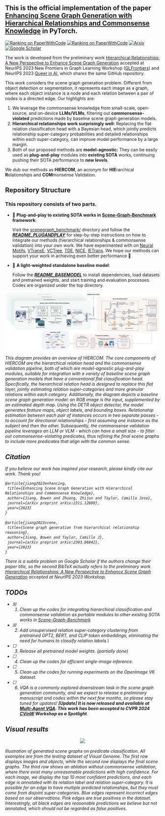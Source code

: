 ## This is the official implementation of the paper [Enhancing Scene Graph Generation with Hierarchical Relationships and Commonsense Knowledge](https://arxiv.org/abs/2311.12889) in PyTorch. 

[![Ranking on PaperWithCode](https://img.shields.io/badge/PaperWithCode-PredCLS_Visual_Genome_Ranking_1-5DD9DB)](https://paperswithcode.com/sota/predicate-classification-on-visual-genome)
[![Ranking on PaperWithCode](https://img.shields.io/badge/PaperWithCode-SGCLS_Visual_Genome_Ranking_1-5DD9DB)](https://paperswithcode.com/sota/scene-graph-classification-on-visual-genome)
[![Arxiv](https://img.shields.io/badge/ArXiv-Full_Paper-B31B1B)](https://arxiv.org/abs/2311.12889)
[![Google Scholar](https://img.shields.io/badge/Google_Scholar-Cite_Our_Paper-4085F4)](https://scholar.googleusercontent.com/scholar.bib?q=info:YqVjr0NJOdkJ:scholar.google.com/&output=citation&scisdr=ClH8C6kREL_MzHQJtOk:AFWwaeYAAAAAZsUPrOm7uaRLtHwVQlhhD44iVZQ&scisig=AFWwaeYAAAAAZsUPrKhfzxmAUv-0ByPP_10kTv0&scisf=4&ct=citation&cd=-1&hl=en)

The work is developed from the preliminary work [Hierarchical Relationships: A New Perspective to Enhance Scene Graph Generation](https://arxiv.org/abs/2303.06842) accepted at NeurIPS 2023 New Frontiers in Graph Learning Workshop ([GLFrontiers](https://glfrontiers.github.io/)) and NeurIPS 2023 [Queer in AI](https://www.queerinai.com/neurips-2023), which shares the same GitHub repository.

This work considers the scene graph generation problem. Different from object detection or segmentation, it represents each image as a graph, where each object instance is a node and each relation between a pair of nodes is a directed edge. Our highlights are:
1. We leverage the commonsense knowledge from small-scale, open-source, and on-device **LLMs/VLMs**, filtering out **commonsense-violated** predictions made by baseline scene graph generation models.
3. **Hierarchical relationships work surprisingly well:** Replacing the flat relation classification head with a Bayesian head, which jointly predicts relationship super-category probabilities and detailed relationships within each super-category, can improve model performance by a large margin.
4. Both of our proposed methods are **model-agnostic:** They can be easily used as **plug-and-play** modules into **existing SOTA** works, continuing pushing their SOTA performance to **new levels**.

We dub our methods as **HIERCOM**, an acronym for **HIE**rarchical **R**elationships and **COM**monsense Validation.

## Repository Structure

### This repository consists of two parts.
- :purple_heart: **Plug-and-play to existing SOTA works in [Scene-Graph-Benchmark](https://github.com/KaihuaTang/Scene-Graph-Benchmark.pytorch) framework**:

   Visit the [scenegraph_benchmark/](scenegraph_benchmark/) directory and follow the ***[README_PLUGANDPLAY](README_PLUGANDPLAY.md)*** for step-by-step instructions on how to integrate our methods (hierarchical relationships & commonsense validation) into your own work. 
We have experimented with on [Neural Motifs](https://arxiv.org/abs/1711.06640), 
[VTransE](https://arxiv.org/abs/1702.08319), 
[VCTree](https://arxiv.org/abs/1812.01880), 
[TDE](https://arxiv.org/pdf/2002.11949.pdf), 
[NICE](https://openaccess.thecvf.com/content/CVPR2022/papers/Li_The_Devil_Is_in_the_Labels_Noisy_Label_Correction_for_CVPR_2022_paper.pdf), 
[IETrans](https://arxiv.org/abs/2203.11654). We hope our methods can support your work in achieving even better performance :raised_hands:

- :blue_heart: **A light-weighted standalone baseline model**:

  Follow the ***[README_BASEMODEL](README_BASEMODEL.md)*** to install dependencies, load datasets and pretrained weights, and start training and evaluation processes. Codes are organized under the top directory.

<p align="center">
<img src=figures/framework.png />
</p>

</p>
<p>
    <em>
This diagram provides an overview of HIERCOM. The core components of HIERCOM are the hierarchical relation head and the commonsense validation pipeline, both of which are model-agnostic plug-and-play modules, suitable for integration with a variety of baseline scene graph generation models that have a conventional flat classification head. Specifically, the hierarchical relation head is designed to replace this flat layer, jointly estimating relation super-categories and more granular relations within each category. Additionally, the diagram depicts a baseline scene graph generation model: an RGB image is the input, supplemented by an estimated depth map. Using the DETR object detector, the model generates feature maps, object labels, and bounding boxes. Relationship estimation between each pair of instances occurs in two separate passes - to account for directional relationships - first assuming one instance as the subject and then the other. Subsequently, the commonsense validation pipeline leverages an LLM or VLM - which can have a small size - to filter out commonsense-violating predicates, thus refining the final scene graphs to include more predicates that align with the common sense.
</p>

## Citation
If you believe our work has inspired your research, please kindly cite our work. Thank you!

    @article{jiang2023enhancing,
     title={Enhancing Scene Graph Generation with Hierarchical Relationships and Commonsense Knowledge},
     author={Jiang, Bowen and Zhuang, Zhijun and Taylor, Camillo Jose},
     journal={arXiv preprint arXiv:2311.12889},
     year={2023}
    }

    @article{jiang2023scene,
     title={Scene graph generation from hierarchical relationship reasoning},
     author={Jiang, Bowen and Taylor, Camillo J},
     journal={arXiv preprint arXiv:2303.06842},
     year={2023}
    }

There is a subtle problem on Google Scholar if the authors change their paper title, so the second BibTeX actually refers to the preliminary work [Hierarchical Relationships: A New Perspective to Enhance Scene Graph Generation](https://arxiv.org/abs/2303.06842) accepted at NeurIPS 2023 Workshop.

## TODOs
- [x] 1. Clean up the codes for integrating hierarchical classification and commonsense validation as portable modules to other existing SOTA works in [Scene-Graph-Benchmark](https://github.com/KaihuaTang/Scene-Graph-Benchmark.pytorch)
- [x] 2. Add unsupervised relation super-category clustering from pretrained GPT2, BERT, and CLIP token embeddings, eliminating the need for humans to classify relation labels.\
- [ ] 3. Release all pretrained model weights. (partially done)
- [ ] 4. Clean up the codes for efficient single-image inference.
- [ ] 5. Clean up the codes for running experiments on the OpenImage V6 dataset.
- [ ] 6. VQA is a commonly explored downstream task in the scene graph generation community, and we expect to release a preliminary manuscript and codes within the next few months, so please stay tuned for updates! **[Update] It is now released and available at [Multi-Agent VQA](https://github.com/bowen-upenn/Multi-Agent-VQA). This work has been accepted to CVPR 2024 [CVinW](https://computer-vision-in-the-wild.github.io/cvpr-2024/) Workshop as a Spotlight**.


## Visual results
<p align="center">
<img src=figures/plot_new.png />
</p>
<p>
    <em>Illustration of generated scene graphs on predicate classification. All examples are from the testing dataset of Visual Genome. The first row displays images and objects, while the second row displays the final scene graphs. The third row shows an ablation without commonsense validation, where there exist many unreasonable predictions with high confidence. For each image, we display the top 10 most confident predictions, and each edge is annotated with its relation label and relation super-category. It is possible for an edge to have multiple predicted relationships, but they must come from disjoint super-categories. Blue edges represent incorrect edges based on our observations. Pink edges are true positives in the dataset. Interestingly, all black edges are reasonable predictions we believe but not annotated, which should not be regarded as false positives.</em>
</p>

